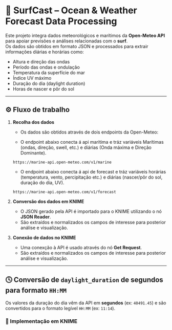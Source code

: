# 🌊 SurfCast – Ocean & Weather Forecast Data Processing

Este projeto integra dados meteorológicos e marítimos da **Open-Meteo API** para apoiar previsões e análises relacionadas com o **surf**.  
Os dados são obtidos em formato JSON e processados para extrair informações diárias e horárias como:
- Altura e direção das ondas  
- Período das ondas e ondulação  
- Temperatura da superfície do mar  
- Índice UV máximo  
- Duração do dia (daylight duration)  
- Horas de nascer e pôr do sol  

---

## ⚙️ Fluxo de trabalho

1. **Recolha dos dados**
    - Os dados são obtidos através de dois endpoints da Open-Meteo:

    - O endpoint abaixo conecta á api maritima e tráz variáveis Marítimas (ondas, direção, swell, etc.) e diárias (Onda máxima e Direção Dominante).  
     ```
     https://marine-api.open-meteo.com/v1/marine
     ```
    
    - O endpoint abaixo conecta á api de forecast e tráz variáveis horárias (temperatura, vento, percipitação etc.) e diárias (nascer/pôr do sol, duração do dia, UV).
     ```
     https://marine-api.open-meteo.com/v1/forecast
     ```

2. **Conversão dos dados em KNIME**
    - O JSON gerado pela API é importado para o KNIME utilizando o nó **JSON Reader**.
    - São extraídos e normalizados os campos de interesse para posterior análise e visualização.
3. **Conexão de dados no KNIME**
    - Uma conexção à API é usado através do nó **Get Request**.
    - São extraídos e normalizados os campos de interesse para posterior análise e visualização.
---

## 🕓 Conversão de `daylight_duration` de segundos para formato `HH:MM`

Os valores da duração do dia vêm da API em **segundos** (ex: `40491.45`) e são convertidos para o formato legível `HH:MM` (ex: `11:14`).

### 🧩 Implementação em KNIME
